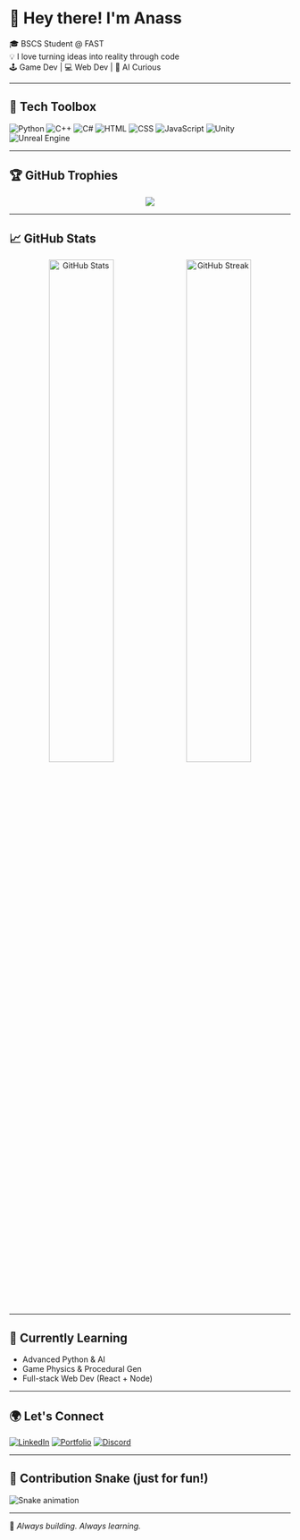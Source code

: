 # 👋 Hey there! I'm Anass  

🎓 BSCS Student @ FAST  
💡 I love turning ideas into reality through code  
🕹 Game Dev | 💻 Web Dev | 🤖 AI Curious

---

## 🚀 Tech Toolbox
![Python](https://img.shields.io/badge/-Python-3776AB?logo=python&logoColor=white&style=for-the-badge)
![C++](https://img.shields.io/badge/-C++-00599C?logo=c%2b%2b&logoColor=white&style=for-the-badge)
![C#](https://img.shields.io/badge/-C%23-239120?logo=c-sharp&logoColor=white&style=for-the-badge)
![HTML](https://img.shields.io/badge/-HTML5-E34F26?logo=html5&logoColor=white&style=for-the-badge)
![CSS](https://img.shields.io/badge/-CSS3-1572B6?logo=css3&logoColor=white&style=for-the-badge)
![JavaScript](https://img.shields.io/badge/-JavaScript-F7DF1E?logo=javascript&logoColor=black&style=for-the-badge)
![Unity](https://img.shields.io/badge/-Unity-000000?logo=unity&logoColor=white&style=for-the-badge)
![Unreal Engine](https://img.shields.io/badge/-Unreal-0E1128?logo=unrealengine&logoColor=white&style=for-the-badge)

---

## 🏆 GitHub Trophies

<p align="center">
  <img src="https://github-profile-trophy.vercel.app/?username=YourGitHubUsername&theme=darkhub&no-frame=true&no-bg=true&margin-w=10" />
</p>

---

## 📈 GitHub Stats

<div align="center">
  <img src="https://github-readme-stats.vercel.app/api?username=AnassKh16&show_icons=true&theme=tokyonight" alt="GitHub Stats" width="48%"/> 
  <img src="https://github-readme-streak-stats.herokuapp.com/?user=AnassKh16&theme=tokyonight" alt="GitHub Streak" width="48%"/>
</div>

---

## 🧠 Currently Learning
- Advanced Python & AI  
- Game Physics & Procedural Gen  
- Full-stack Web Dev (React + Node)

---

## 🌍 Let's Connect

[![LinkedIn](https://img.shields.io/badge/-LinkedIn-blue?logo=linkedin&logoColor=white&style=for-the-badge)](https://www.linkedin.com/in/anass-khan-95306225b/)
[![Portfolio](https://img.shields.io/badge/-Portfolio-121212?logo=About.me&logoColor=white&style=for-the-badge)](https://yourportfolio.com)
[![Discord](https://img.shields.io/badge/-Discord-5865F2?logo=discord&logoColor=white&style=for-the-badge)](https://discordapp.com/users/anasskhn_)

---
## 🐍 Contribution Snake (just for fun!)

![Snake animation](https://github.com/AnassKh16/AnassKh16/blob/output/github-contribution-grid-snake.svg)

---

🔭 *Always building. Always learning.*
